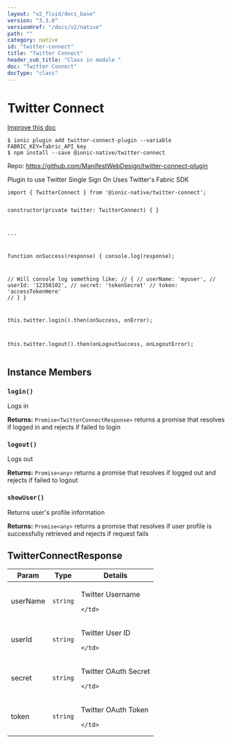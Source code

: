 ```yaml
---
layout: "v2_fluid/docs_base"
version: "3.3.0"
versionHref: "/docs/v2/native"
path: ""
category: native
id: "twitter-connect"
title: "Twitter Connect"
header_sub_title: "Class in module "
doc: "Twitter Connect"
docType: "class"
---
```


<h1 class="api-title">Twitter Connect</h1>

<a class="improve-v2-docs" href="http://github.com/driftyco/ionic-native/edit/master/src/@ionic-native/plugins/twitter-connect/index.ts#L20">
  Improve this doc
</a>






<pre><code class="nohighlight">$ ionic plugin add twitter-connect-plugin --variable FABRIC_KEY=fabric_API_key
$ npm install --save @ionic-native/twitter-connect
</code></pre>
<p>Repo:
  <a href="https://github.com/ManifestWebDesign/twitter-connect-plugin">
    https://github.com/ManifestWebDesign/twitter-connect-plugin
  </a>
</p>


<p>Plugin to use Twitter Single Sign On
Uses Twitter&#39;s Fabric SDK</p>
<pre><code class="lang-typescript">import { TwitterConnect } from &#39;@ionic-native/twitter-connect&#39;;

constructor(private twitter: TwitterConnect) { }

...

function onSuccess(response) {
  console.log(response);

  // Will console log something like:
  // {
  //   userName: &#39;myuser&#39;,
  //   userId: &#39;12358102&#39;,
  //   secret: &#39;tokenSecret&#39;
  //   token: &#39;accessTokenHere&#39;
  // }
}

this.twitter.login().then(onSuccess, onError);

this.twitter.logout().then(onLogoutSuccess, onLogoutError);
</code></pre>















<h2>Instance Members</h2>
<h3><a class="anchor" name="login" href="#login"></a><code>login()</code></h3>


Logs in


<div class="return-value" markdown="1">
  <i class="icon ion-arrow-return-left"></i>
  <b>Returns:</b> <code>Promise&lt;TwitterConnectResponse&gt;</code> returns a promise that resolves if logged in and rejects if failed to login
</div><h3><a class="anchor" name="logout" href="#logout"></a><code>logout()</code></h3>


Logs out


<div class="return-value" markdown="1">
  <i class="icon ion-arrow-return-left"></i>
  <b>Returns:</b> <code>Promise&lt;any&gt;</code> returns a promise that resolves if logged out and rejects if failed to logout
</div><h3><a class="anchor" name="showUser" href="#showUser"></a><code>showUser()</code></h3>


Returns user's profile information


<div class="return-value" markdown="1">
  <i class="icon ion-arrow-return-left"></i>
  <b>Returns:</b> <code>Promise&lt;any&gt;</code> returns a promise that resolves if user profile is successfully retrieved and rejects if request fails
</div>





<h2><a class="anchor" name="TwitterConnectResponse" href="#TwitterConnectResponse"></a>TwitterConnectResponse</h2>

<table class="table param-table" style="margin:0;">
  <thead>
  <tr>
    <th>Param</th>
    <th>Type</th>
    <th>Details</th>
  </tr>
  </thead>
  <tbody>
  
  <tr>
    <td>
      userName
    </td>
    <td>
      <code>string</code>
    </td>
    <td>
      <p>Twitter Username</p>

      
    </td>
  </tr>
  
  <tr>
    <td>
      userId
    </td>
    <td>
      <code>string</code>
    </td>
    <td>
      <p>Twitter User ID</p>

      
    </td>
  </tr>
  
  <tr>
    <td>
      secret
    </td>
    <td>
      <code>string</code>
    </td>
    <td>
      <p>Twitter OAuth Secret</p>

      
    </td>
  </tr>
  
  <tr>
    <td>
      token
    </td>
    <td>
      <code>string</code>
    </td>
    <td>
      <p>Twitter OAuth Token</p>

      
    </td>
  </tr>
  
  </tbody>
</table>





